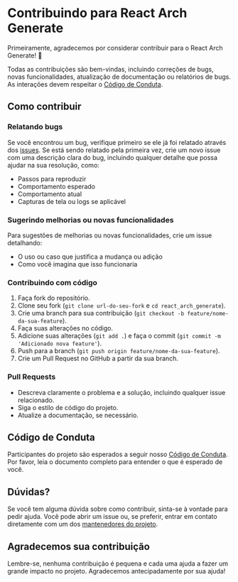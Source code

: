 # Contribuindo para React Arch Generate

Primeiramente, agradecemos por considerar contribuir para o React Arch Generate! 🎉

Todas as contribuições são bem-vindas, incluindo correções de bugs, novas funcionalidades, atualização de documentação ou relatórios de bugs. As interações devem respeitar o [Código de Conduta](CODE_OF_CONDUCT.md).

## Como contribuir

### Relatando bugs

Se você encontrou um bug, verifique primeiro se ele já foi relatado através dos [issues](https://github.com/AmoreiraT/react_arch_generate/issues). Se está sendo relatado pela primeira vez, crie um novo issue com uma descrição clara do bug, incluindo qualquer detalhe que possa ajudar na sua resolução, como:

- Passos para reproduzir
- Comportamento esperado
- Comportamento atual
- Capturas de tela ou logs se aplicável

### Sugerindo melhorias ou novas funcionalidades

Para sugestões de melhorias ou novas funcionalidades, crie um issue detalhando:

- O uso ou caso que justifica a mudança ou adição
- Como você imagina que isso funcionaria

### Contribuindo com código

1. Faça fork do repositório.
2. Clone seu fork (`git clone url-do-seu-fork` e `cd react_arch_generate`).
3. Crie uma branch para sua contribuição (`git checkout -b feature/nome-da-sua-feature`).
4. Faça suas alterações no código.
5. Adicione suas alterações (`git add .`) e faça o commit (`git commit -m 'Adicionado nova feature'`).
6. Push para a branch (`git push origin feature/nome-da-sua-feature`).
7. Crie um Pull Request no GitHub a partir da sua branch.

### Pull Requests

- Descreva claramente o problema e a solução, incluindo qualquer issue relacionado.
- Siga o estilo de código do projeto.
- Atualize a documentação, se necessário.

## Código de Conduta

Participantes do projeto são esperados a seguir nosso [Código de Conduta](CODE_OF_CONDUCT.md). Por favor, leia o documento completo para entender o que é esperado de você.

## Dúvidas?

Se você tem alguma dúvida sobre como contribuir, sinta-se à vontade para pedir ajuda. Você pode abrir um issue ou, se preferir, entrar em contato diretamente com um dos [mantenedores do projeto](#autores).

## Agradecemos sua contribuição

Lembre-se, nenhuma contribuição é pequena e cada uma ajuda a fazer um grande impacto no projeto. Agradecemos antecipadamente por sua ajuda!

